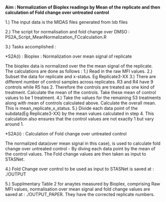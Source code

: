 **Aim : Normalization of Bioplex readings by Mean of the replicate and then calculation of Fold change over untreated control**


1.) The input data is the MIDAS files generated from lxb files

2.) The script for normalisation and fold change over DMSO : PS2A_Script_MeanNormalization_FCcalculation.R

3.) Tasks accomplished :

*S2A(i) : Bioplex : Normalization over mean signal of replicate

The bioplex data is normalized over the the mean signal of the replicate. The calculations are done as follows :
1.) Read in the raw MFI values.
2.) Subset the data for replicate and x-status. Eg Replicate3-XX
3.) There are different number of control samples across replicates. R3 and R4 have 9 controls while R5 has 2. Therefore the controls are treated as one kind of treatment. Calculate the mean of the controls. Take these mean of control values to be 1 treatment.
4.) Take the values for the remaining 53 treatments along with mean of controls calculated above. Calculate the overall mean. This is mean_replicate_x_status.
5.) Divide each data point of the subdata(Eg Replicate3-XX) by the mean values calculated in step 4. 
This calculation also ensures that the control values are not exactly 1 but vary around 1.


*S2A(ii) : Calculation of Fold change over untreated control

The normalized data(over mean signal in this case), is used to calculate fold change over untreated control - By diving each data point by the mean of the control values. The Fold change values are then taken as input to STASNet.


4.) Fold Change over control to be used as input to STASNet is saved at : ./OUTPUT

5.) Supplmentary Table 2 for anaytes measured by Bioplex, comprising Raw MFI values, normalisation over mean signal and fold change values are saved at : ./OUTPUT_PAPER. They have the corrected replicate numbers.
